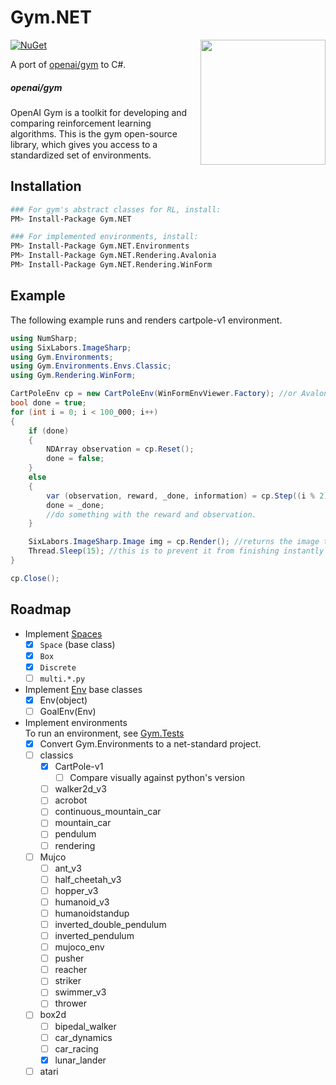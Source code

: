 # Gym.NET

[![NuGet](https://img.shields.io/nuget/dt/Gym.NET)](https://www.nuget.org/packages/Gym.NET)<a href="http://scisharpstack.org"><img src="https://github.com/SciSharp/SciSharp/blob/master/art/scisharp_badge.png" width="200" height="200" align="right" /></a>


A port of [openai/gym](https://github.com/openai/gym) to C#.<br>


##### openai/gym
OpenAI Gym is a toolkit for developing and comparing reinforcement learning algorithms. This is the gym open-source library, which gives you access to a standardized set of environments.

## Installation
```sh
### For gym's abstract classes for RL, install:
PM> Install-Package Gym.NET

### For implemented environments, install:
PM> Install-Package Gym.NET.Environments
PM> Install-Package Gym.NET.Rendering.Avalonia
PM> Install-Package Gym.NET.Rendering.WinForm
```

## Example
The following example runs and renders cartpole-v1 environment.
```C#
using NumSharp;
using SixLabors.ImageSharp;
using Gym.Environments;
using Gym.Environments.Envs.Classic;
using Gym.Rendering.WinForm;

CartPoleEnv cp = new CartPoleEnv(WinFormEnvViewer.Factory); //or AvaloniaEnvViewer.Factory
bool done = true;
for (int i = 0; i < 100_000; i++)
{
    if (done)
    {
        NDArray observation = cp.Reset();
        done = false;
    }
    else
    {
        var (observation, reward, _done, information) = cp.Step((i % 2)); //we switch between moving left and right
        done = _done;
        //do something with the reward and observation.
    }

    SixLabors.ImageSharp.Image img = cp.Render(); //returns the image that was rendered.
    Thread.Sleep(15); //this is to prevent it from finishing instantly !
}

cp.Close();
```

## Roadmap
- Implement [Spaces](https://github.com/openai/gym/tree/master/gym/spaces)
  - [X] `Space` (base class)
  - [X] `Box`
  - [X] `Discrete`
  - [ ] `multi.*.py`

- Implement [Env](https://github.com/openai/gym/blob/master/gym/core.py) base classes
  - [X] Env(object)
  - [ ] GoalEnv(Env)

 - Implement environments<br>
    To run an environment, see [Gym.Tests](./tests/Gym.Tests/)
   - [X] Convert Gym.Environments to a net-standard project.
   - [ ] classics
     - [X] CartPole-v1 
       - [ ] Compare visually against python's version
     - [ ] walker2d_v3
     - [ ] acrobot				
     - [ ] continuous_mountain_car
     - [ ] mountain_car		
     - [ ] pendulum			
     - [ ] rendering
   - [ ] Mujco
     - [ ] ant_v3						
     - [ ] half_cheetah_v3			
     - [ ] hopper_v3					
     - [ ] humanoid_v3				
     - [ ] humanoidstandup			
     - [ ] inverted_double_pendulum	
     - [ ] inverted_pendulum			
     - [ ] mujoco_env					
     - [ ] pusher						
     - [ ] reacher					
     - [ ] striker					
     - [ ] swimmer_v3					
     - [ ] thrower				
   - [ ] box2d
     - [ ] bipedal_walker
     - [ ] car_dynamics
     - [ ] car_racing
     - [X] lunar_lander
   - [ ] atari

